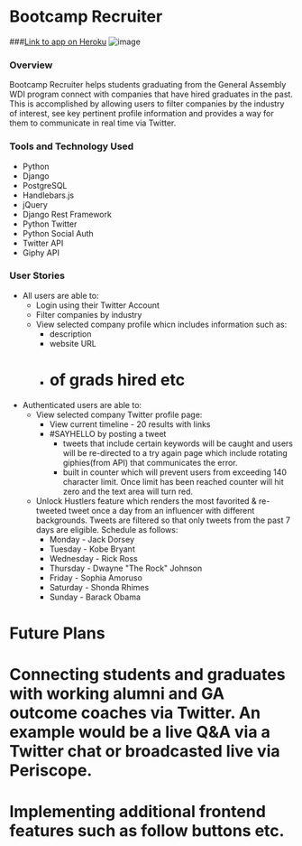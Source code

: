 # Bootcamp Recruiter 
###[Link to app on Heroku](http://bcrecruiter.herokuapp.com/)
![image](https://cloud.githubusercontent.com/assets/14185282/13909378/374e40f8-eee8-11e5-8167-de52c0023ee6.png)

### Overview 
Bootcamp Recruiter helps students graduating from the General Assembly WDI program connect with companies that have hired graduates in the past.  This is accomplished by allowing users to filter companies by the industry of interest, see key pertinent profile information and provides a way for them to communicate in real time via Twitter. 


### Tools and Technology Used 
* Python 
* Django 
* PostgreSQL 
* Handlebars.js 
* jQuery 
* Django Rest Framework 
* Python Twitter 
* Python Social Auth 
* Twitter API 
* Giphy API 

### User Stories 
* All users are able to: 
  * Login using their Twitter Account 
  * Filter companies by industry 
  * View selected company profile whicn includes information such as: 
    * description 
    * website URL 
    * # of grads hired etc 
* Authenticated users are able to: 
  * View selected company Twitter profile page: 
    * View current timeline - 20 results with links 
    * #SAYHELLO by posting a tweet  
      * tweets that include certain keywords will be caught and users will be re-directed to a try again page which include          rotating giphies(from API) that communicates the error. 
      * built in counter which will prevent users from exceeding 140 character limit. Once limit has been reached counter            will hit zero and the text area will turn red. 
  * Unlock Hustlers feature which renders the most favorited & re-tweeted tweet once a day from an influencer with different backgrounds. Tweets are filtered so that only tweets from the past 7 days are eligible. Schedule as follows: 
    * Monday - Jack Dorsey 
    * Tuesday - Kobe Bryant 
    * Wednesday - Rick Ross 
    * Thursday - Dwayne "The Rock" Johnson 
    * Friday - Sophia Amoruso
    * Saturday - Shonda Rhimes 
    * Sunday - Barack Obama 

# Future Plans 
  # Connecting students and graduates with working alumni and GA outcome coaches via Twitter. An example would be a live Q&A via a Twitter chat or broadcasted live via Periscope.
  # Implementing additional frontend features such as follow buttons etc.
  





